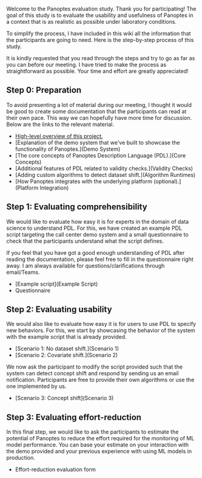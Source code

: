 Welcome to the Panoptes evaluation study. Thank you for participating! The goal of this study is to evaluate the usability and usefulness of Panoptes in a context that is as realistic as possible under laboratory conditions.

To simplify the process, I have included in this wiki all the information that the participants are going to need. Here is the step-by-step process of this study.

It is kindly requested that you read through the steps and try to go as far as you can before our meeting. I have tried to make the process as straightforward as possible. Your time and effort are greatly appreciated!

## Step 0: Preparation
To avoid presenting a lot of material during our meeting, I thought it would be good to create some documentation that the participants can read at their own pace. This way we can hopefully have more time for discussion. Below are the links to the relevant material.
- [High-level overview of this project.](Introduction)
- [Explanation of the demo system that we've built to showcase the functionality of Panoptes.](Demo System)
- [The core concepts of Panoptes Description Language (PDL).](Core Concepts)
- [Additional features of PDL related to validity checks.](Validity Checks)
- [Adding custom algorithms to detect dataset shift.](Algorithm Runtimes)
- [How Panoptes integrates with the underlying platform (optional).](Platform Integration)

## Step 1: Evaluating comprehensibility
We would like to evaluate how easy it is for experts in the domain of data science to understand PDL. For this, we have created an example PDL script targeting the call center demo system and a small questionnaire to check that the participants understand what the script defines.

If you feel that you have got a good enough understanding of PDL after reading the documentation, please feel free to fill in the questionnaire right away. I am always available for questions/clarifications through email/Teams. 
- [Example script](Example Script)
- Questionnaire

## Step 2: Evaluating usability
We would also like to evaluate how easy it is for users to use PDL to specify new behaviors. For this, we start by showcasing the behavior of the system with the example script that is already provided.

- [Scenario 1: No dataset shift.](Scenario 1)
- [Scenario 2: Covariate shift.](Scenario 2)

We now ask the participant to modify the script provided such that the system can detect concept shift and respond by sending us an email notification. Participants are free to provide their own algorithms or use the one implemented by us.
- [Scenario 3: Concept shift](Scenario 3)

## Step 3: Evaluating effort-reduction
In this final step, we would like to ask the participants to estimate the potential of Panoptes to reduce the effort required for the monitoring of ML model performance. You can base your estimate on your interaction with the demo provided and your previous experience with using ML models in production.
- Effort-reduction evaluation form